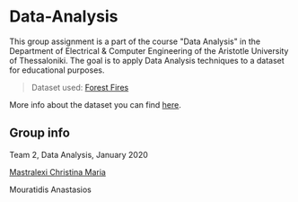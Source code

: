 # Data-Analysis
This group assignment is a part of the course "Data Analysis" in the Department of Electrical & Computer Engineering of the Aristotle University of Thessaloniki. The goal is to apply Data Analysis techniques to a dataset for educational purposes.

>Dataset used: [Forest Fires](https://github.com/tasos-m/Data-Analysis/blob/main/forestfires.txt)

More info about the dataset you can find [here](http://www3.dsi.uminho.pt/pcortez/fires.pdf).

## Group info
Team 2, Data Analysis, January 2020

[Mastralexi Christina Maria](https://github.com/cmastral)

Mouratidis Anastasios
